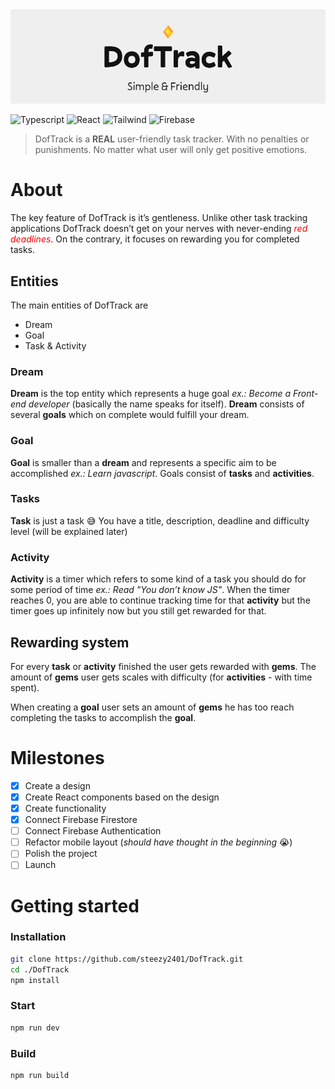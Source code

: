 <img src="./public/cover.png">

![Typescript](https://img.shields.io/badge/TypeScript-007ACC?style=for-the-badge&logo=typescript&logoColor=white)
![React](https://img.shields.io/badge/React-20232A?style=for-the-badge&logo=react&logoColor=61DAFB)
![Tailwind](https://img.shields.io/badge/Tailwind_CSS-38B2AC?style=for-the-badge&logo=tailwind-css&logoColor=white)
![Firebase](https://img.shields.io/badge/firebase-%23039BE5.svg?style=for-the-badge&logo=firebase)

> DofTrack is a **REAL** user-friendly task tracker. With no penalties or punishments. No matter what user will only get positive emotions.

# About
The key feature of DofTrack is it’s gentleness. Unlike other task tracking applications DofTrack doesn’t get on your nerves with never-ending *<span style="color: red">red deadlines</span>*. On the contrary, it focuses on rewarding you for completed tasks. 

## Entities
The main entities of DofTrack are
 - Dream
 - Goal
 - Task & Activity

### Dream
**Dream** is the top entity which represents a huge goal *ex.: Become a Front-end developer* (basically the name speaks for itself). **Dream** consists of several **goals** which on complete would fulfill your dream.

### Goal
**Goal** is smaller than a **dream** and represents a specific aim to be accomplished *ex.: Learn javascript*. Goals consist of **tasks** and **activities**.

### Tasks
**Task** is just a task 😅 You have a title, description, deadline and difficulty level (will be explained later) 

### Activity
**Activity** is a timer which refers to some kind of a task you should do for some period of time *ex.: Read "You don’t know JS"*. When the timer reaches 0, you are able to continue tracking time for that **activity** but the timer goes up infinitely now but you still get rewarded for that.


## Rewarding system
For every **task** or **activity** finished the user gets rewarded with **gems**. The amount of **gems** user gets scales with difficulty (for **activities** - with time spent). 

When creating a **goal** user sets an amount of **gems** he has too reach completing the tasks to accomplish the **goal**.

# Milestones
- [x] Create a design
- [x] Create React components based on the design
- [x] Create functionality
- [x] Connect Firebase Firestore
- [ ] Connect Firebase Authentication
- [ ] Refactor mobile layout (*should have thought in the beginning* 😭)
- [ ] Polish the project
- [ ] Launch

# Getting started
### Installation
```bash
git clone https://github.com/steezy2401/DofTrack.git
cd ./DofTrack
npm install
```

### Start
```bash
npm run dev
```

### Build
```bash
npm run build
```
